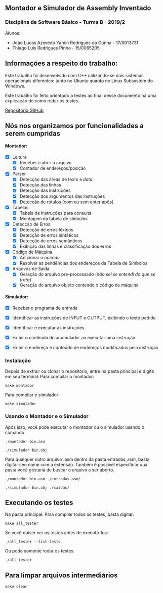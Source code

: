 ## Montador e Simulador de Assembly Inventado
### Disciplina de Software Básico - Turma B - 2019/2
Alunos:
- João Lucas Azevedo Yamin Rodrigues da Cunha - 17/0013731
- Thiago Luis Rodrigues Pinho - 15/0065205

## Informações a respeito do trabalho:

Este trabalho foi desenvolvido com C++ utilizando-se dois sistemas operacionais diferentes: tanto no Ubuntu quanto no Linux Subsystem do Windows.

Este trabalho foi feito orientado a testes ao final desse documento há uma explicação de como rodar os testes.

[Repositório GitHub](https://github.com/JLYamin/monta-dor)


## Nós nos organizamos por funcionalidades a serem cumpridas

#### Montador:
  - [x] Leitura
    - [x] Receber e abrir o arquivo
    - [x] Contador de endereços/posição 
  - [x] Parser
    - [x] Detecção das áreas de texto e *data*
    - [x] Detecção das linhas
    - [x] Detecção das instruções
    - [x] Detecção dos argumentos das instruções
    - [x] Detecção de rótulos (com ou sem enter após)
  - [x] Tabelas
    - [x] Tabela de Instruções para consulta
    - [x] Montagem da tabela de símbolos
  - [x] Detecção de Erros
    - [x] Detecção de erros léxicos
    - [x] Detecção de erros sintáticos
    - [x] Detecção de erros semânticos
    - [x] Exibição das linhas e classificação dos erros
  - [x] Código de Máquina
    - [x] Adicionar o *opcode*
    - [x] Resolver as pendências dos endereços da Tabela de Símbolos
  - [x] Arquivos de Saída
    - [x] Geração do arquivo pré-processado (*não sei se entendi do que se trata*)
    - [x] Geração do arquivo objeto contendo o código de máquina
 #### Simulador:
   - [x] Receber o programa de entrada
   - [x] Identificar as instruções de INPUT e OUTPUT, exibindo o texto pedido
   - [x] Identificar e executar as instruções
   - [x] Exibir o conteúdo do acumulador ao executar uma instrução
   - [x] Exibir o endereço e conteúdo de endereços modificados pela instrução


### Instalação

Depois de extrair ou clonar o repositório, entre na pasta principal e digite em seu terminal:
Para compilar o montador:
```
make montador
```

Para compilar o simulador
```
make simulador
```


### Usando o Montador e o Simulador
Após isso, você pode executar o montador ou o simulador usando o comando
```
./montador bin.asm
```

```
./simulador bin.obj
```

Para qualquer outro arquivo .asm dentro da pasta entradas_asm, basta digitar seu nome com a extensão. Também é possível especificar qual pasta você gostaria de buscar o arquivo a ser aberto.
```
./montador bin.asm ./entradas_asm/
```

```
./simulador bin.obj ./saidas/
```


## Executando os testes

Na pasta principal:
Para compilar todos os testes, basta digitar:
```
make all_tester
```
Se você quiser ver os testes antes de executá-los:
```
./all_tester --list-tests
```
Ou pode somente rodar os testes:
```
./all_tester
```

## Para limpar arquivos intermediários
```
make clean
```
